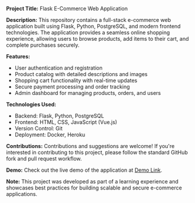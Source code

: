 
**Project Title:** Flask E-Commerce Web Application

**Description:**
This repository contains a full-stack e-commerce web application built using Flask, Python, PostgreSQL, and modern frontend technologies. The application provides a seamless online shopping experience, allowing users to browse products, add items to their cart, and complete purchases securely.

**Features:**
- User authentication and registration
- Product catalog with detailed descriptions and images
- Shopping cart functionality with real-time updates
- Secure payment processing and order tracking
- Admin dashboard for managing products, orders, and users

**Technologies Used:**
- Backend: Flask, Python, PostgreSQL
- Frontend: HTML, CSS, JavaScript (Vue.js)
- Version Control: Git
- Deployment: Docker, Heroku

**Contributions:**
Contributions and suggestions are welcome! If you're interested in contributing to this project, please follow the standard GitHub fork and pull request workflow.

**Demo:**
Check out the live demo of the application at [Demo Link](https://your-demo-link.com).

**Note:**
This project was developed as part of a learning experience and showcases best practices for building scalable and secure e-commerce applications.

